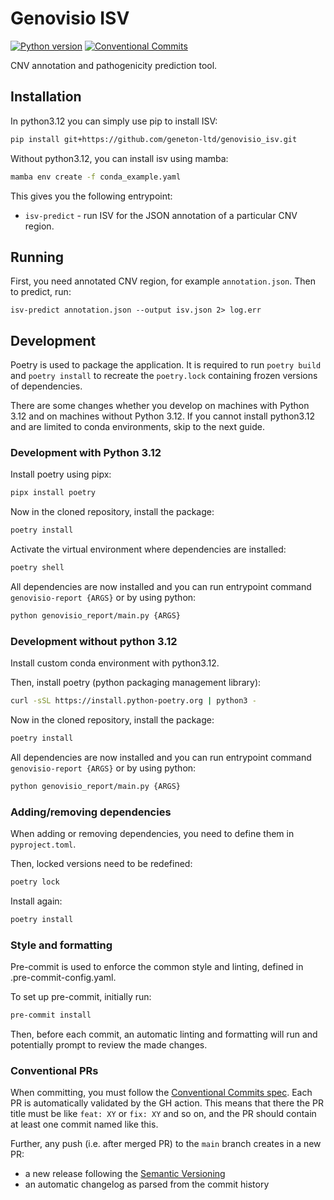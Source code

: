 # Genovisio ISV

[![Python version](https://img.shields.io/badge/python-3.12+-green.svg)](https://www.python.org/downloads/)
[![Conventional Commits](https://img.shields.io/badge/Conventional%20Commits-1.0.0-%23FE5196?logo=conventionalcommits&logoColor=white)](https://conventionalcommits.org)

CNV annotation and pathogenicity prediction tool.

## Installation

In python3.12 you can simply use pip to install ISV:

```bash
pip install git+https://github.com/geneton-ltd/genovisio_isv.git
```

Without python3.12, you can install isv using mamba:

```bash
mamba env create -f conda_example.yaml
```

This gives you the following entrypoint:

- `isv-predict` - run ISV for the JSON annotation of a particular CNV region.

## Running

First, you need annotated CNV region, for example `annotation.json`. Then to predict, run:

```shell
isv-predict annotation.json --output isv.json 2> log.err
```

## Development

Poetry is used to package the application. It is required to run `poetry build` and `poetry install` to recreate the `poetry.lock` containing frozen versions of dependencies.

There are some changes whether you develop on machines with Python 3.12 and on machines without Python 3.12.
If you cannot install python3.12 and are limited to conda environments, skip to the next guide.

### Development with Python 3.12

Install poetry using pipx:

```sh
pipx install poetry
```

Now in the cloned repository, install the package:

```sh
poetry install
```

Activate the virtual environment where dependencies are installed:

```sh
poetry shell
```

All dependencies are now installed and you can run entrypoint command `genovisio-report {ARGS}` or by using python:

```sh
python genovisio_report/main.py {ARGS}
```

### Development without python 3.12

Install custom conda environment with python3.12.

Then, install poetry (python packaging management library):

```sh
curl -sSL https://install.python-poetry.org | python3 -
```

Now in the cloned repository, install the package:

```sh
poetry install
```

All dependencies are now installed and you can run entrypoint command `genovisio-report {ARGS}` or by using python:

```sh
python genovisio_report/main.py {ARGS}
```

### Adding/removing dependencies

When adding or removing dependencies, you need to define them in `pyproject.toml`.

Then, locked versions need to be redefined:

```sh
poetry lock
```

Install again:

```sh
poetry install
```

### Style and formatting

Pre-commit is used to enforce the common style and linting, defined in .pre-commit-config.yaml.

To set up pre-commit, initially run:

```sh
pre-commit install
```

Then, before each commit, an automatic linting and formatting will run and potentially prompt to review the made changes.

### Conventional PRs

When committing, you must follow the [Conventional Commits spec](https://www.conventionalcommits.org/en/v1.0.0/). Each PR is automatically validated by the GH action.
This means that there the PR title must be like `feat: XY` or `fix: XY` and so on, and the PR should contain at least one commit named like this.

Further, any push (i.e. after merged PR) to the `main` branch creates in a new PR:

- a new release following the [Semantic Versioning](https://semver.org/)
- an automatic changelog as parsed from the commit history
